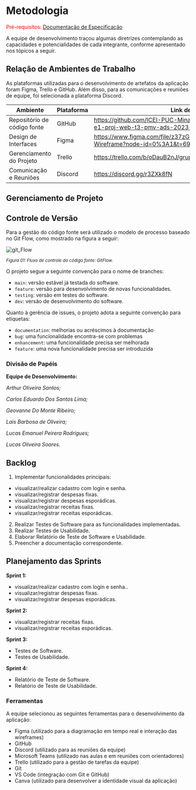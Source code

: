# Metodologia

<span style="color:red">Pré-requisitos: <a href="2-Especificação do Projeto.md"> Documentação de Especificação</a></span>

A equipe de desenvolvimento traçou algumas diretrizes contemplando as capacidades e potencialidades de cada integrante, conforme apresentado nos tópicos a seguir.

## Relação de Ambientes de Trabalho

As plataformas utilizadas para o desenvolvimento de artefatos da aplicação foram Figma, Trello e GitHub. Além disso, para as comunicações e reuniões de equipe, foi selecionada a plataforma Discord.

| Ambiente | Plataforma | Link de acesso |
| --------- | ---------- | ------------ |
| Repositório de código fonte | GitHub | https://github.com/ICEI-PUC-Minas-PMV-ADS/pmv-ads-2023-1-e1-proj-web-t3-pmv-ads-2023-1-e1-proj-web-t3-g1 |
| Design de Interfaces | Figma | https://www.figma.com/file/z37zGLpTajLES3zOdmlMdJ/ControlaFacil-Wireframe?node-id=0%3A1&t=69S8xQR1BVdCDJwZ-1 |
| Gerenciamento do Projeto | Trello | https://trello.com/b/oDauB2nJ/grupo1ads-controla-f%C3%A1cil |
| Comunicação e Reuniões | Discord | https://discord.gg/r3ZXk8fN |

## Gerenciamento de Projeto

## Controle de Versão

Para a gestão do código fonte será utilizado o modelo de processo baseado no Git Flow, como mostrado na figura a seguir:

![git_Flow](https://github.com/ICEI-PUC-Minas-PMV-ADS/pmv-ads-2023-1-e1-proj-web-t3-pmv-ads-2023-1-e1-proj-web-t3-g1/assets/122227953/2279f321-06f3-47ce-879c-75d74170cbc1)


<sub>*Figura 01: Fluxo de controle do código fonte: GitFlow.*</sub>

O projeto segue a seguinte convenção para o nome de branches:

- `main`: versão estável já testada do software.
- `feature`: versão para desenvolvimento de novas funcionalidades.
- `testing`: versão em testes do software.
- `dev`: versão de desenvolvimento do software.

Quanto à gerência de issues, o projeto adota a seguinte convenção para
etiquetas:

- `documentation`: melhorias ou acréscimos à documentação
- `bug`: uma funcionalidade encontra-se com problemas
- `enhancement`: uma funcionalidade precisa ser melhorada
- `feature`: uma nova funcionalidade precisa ser introduzida

### Divisão de Papéis

**Equipe de Desenvolvimento:**
 
*Arthur Oliveira Santos;*
  
*Carlos Eduardo Dos Santos Lima;*

*Geovanne Do Monte Ribeiro;*

*Lais Barbosa de Oliveira;*
  
*Lucas Emanuel Peirera Rodrigues;*
  
*Lucas Oliveira Soares.*

## Backlog

1. Implementar funcionalidades principais:
- visualizar/realizar cadastro com login e senha.
- visualizar/registrar despesas fixas.
- visualizar/registrar despesas esporádicas.
- visualizar/registrar receitas fixas.
- visualizar/registrar receitas esporádicas.           
2. Realizar Testes de Software para as funcionalidades implementadas.
3. Realizar Testes de Usabilidade.
4. Elaborar Relatório de Teste de Software e Usabilidade.
5. Preencher a documentação correspondente.

  

## Planejamento das Sprints

**Sprint 1:**

- visualizar/realizar cadastro com login e senha..
- visualizar/registrar despesas fixas.
- visualizar/registrar despesas esporádicas.

**Sprint 2:**

- visualizar/registrar receitas fixas.
- visualizar/registrar receitas esporádicas.   

**Sprint 3:**

- Testes de Software.
-  Testes de Usabilidade.

 **Sprint 4:** 

-  Relatório de Teste de Software.
-  Relatório de Teste de Usabilidade.

### Ferramentas

A equipe selecionou as seguintes ferramentas para o desenvolvimento da aplicação:
	
- Figma (utilizado para a diagramação em tempo real e interação das wireframes)
- GitHub
- Discord (utilizado para as reuniões da equipe)
- Microsoft Teams (utilizado nas aulas e em reuniões com orientadores)
- Trello (utilizado para a gestão de tarefas da equipe)
- Git
- VS Code (integração com Git e GitHub)
- Canva (utilizado para desenvolver a identidade visual da aplicação)
